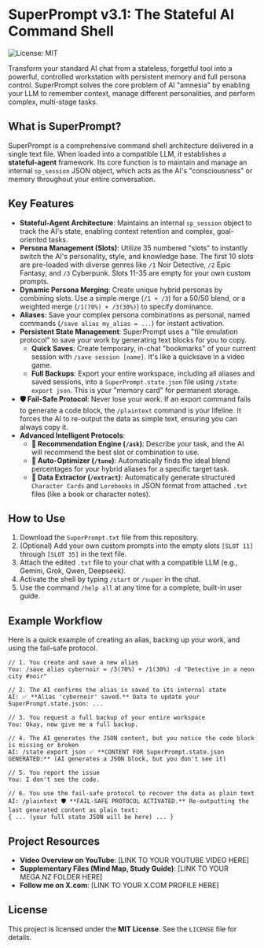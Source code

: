 # SuperPrompt v3.1: The Stateful AI Command Shell

![License: MIT](https://img.shields.io/badge/License-MIT-yellow.svg)

Transform your standard AI chat from a stateless, forgetful tool into a powerful, controlled workstation with persistent memory and full persona control. SuperPrompt solves the core problem of AI "amnesia" by enabling your LLM to remember context, manage different personalities, and perform complex, multi-stage tasks.

## What is SuperPrompt?

SuperPrompt is a comprehensive command shell architecture delivered in a single text file. When loaded into a compatible LLM, it establishes a **stateful-agent** framework. Its core function is to maintain and manage an internal `sp_session` JSON object, which acts as the AI's "consciousness" or memory throughout your entire conversation.

## Key Features

-   **Stateful-Agent Architecture**: Maintains an internal `sp_session` object to track the AI's state, enabling context retention and complex, goal-oriented tasks.
-   **Persona Management (Slots)**: Utilize 35 numbered "slots" to instantly switch the AI's personality, style, and knowledge base. The first 10 slots are pre-loaded with diverse genres like `/1` Noir Detective, `/2` Epic Fantasy, and `/3` Cyberpunk. Slots 11-35 are empty for your own custom prompts.
-   **Dynamic Persona Merging**: Create unique hybrid personas by combining slots. Use a simple merge (`/1 + /3`) for a 50/50 blend, or a weighted merge (`/1(70%) + /3(30%)`) to specify dominance.
-   **Aliases**: Save your complex persona combinations as personal, named commands (`/save alias my_alias = ...`) for instant activation.
-   **Persistent State Management**: SuperPrompt uses a "file emulation protocol" to save your work by generating text blocks for you to copy.
    -   **Quick Saves**: Create temporary, in-chat "bookmarks" of your current session with `/save session [name]`. It's like a quicksave in a video game.
    -   **Full Backups**: Export your entire workspace, including all aliases and saved sessions, into a `SuperPrompt.state.json` file using `/state export json`. This is your "memory card" for permanent storage.
-   **🛡️ Fail-Safe Protocol**: Never lose your work. If an export command fails to generate a code block, the `/plaintext` command is your lifeline. It forces the AI to re-output the data as simple text, ensuring you can always copy it.
-   **Advanced Intelligent Protocols**:
    -   **🧭 Recommendation Engine (`/ask`)**: Describe your task, and the AI will recommend the best slot or combination to use.
    -   **🔬 Auto-Optimizer (`/tune`)**: Automatically finds the ideal blend percentages for your hybrid aliases for a specific target task.
    -   **🔎 Data Extractor (`/extract`)**: Automatically generate structured `Character Cards` and `Lorebooks` in JSON format from attached `.txt` files (like a book or character notes).

## How to Use

1.  Download the `SuperPrompt.txt` file from this repository.
2.  (Optional) Add your own custom prompts into the empty slots `[SLOT 11]` through `[SLOT 35]` in the text file.
3.  Attach the edited `.txt` file to your chat with a compatible LLM (e.g., Gemini, Grok, Qwen, Deepseek).
4.  Activate the shell by typing `/start` or `/super` in the chat.
5.  Use the command `/help all` at any time for a complete, built-in user guide.

## Example Workflow

Here is a quick example of creating an alias, backing up your work, and using the fail-safe protocol.

```
// 1. You create and save a new alias
You: /save alias cybernoir = /3(70%) + /1(30%) -d "Detective in a neon city #noir"

// 2. The AI confirms the alias is saved to its internal state
AI: ✅ **Alias 'cybernoir' saved.** Data to update your SuperPrompt.state.json: ...

// 3. You request a full backup of your entire workspace
You: Okay, now give me a full backup.

// 4. The AI generates the JSON content, but you notice the code block is missing or broken
AI: /state export json ✅ **CONTENT FOR SuperPrompt.state.json GENERATED:** (AI generates a JSON block, but you don't see it)

// 5. You report the issue
You: I don't see the code.

// 6. You use the fail-safe protocol to recover the data as plain text
AI: /plaintext 🛡️ **FAIL-SAFE PROTOCOL ACTIVATED.** Re-outputting the last generated content as plain text:
{ ... (your full state JSON will be here) ... }
```

## Project Resources

-   **Video Overview on YouTube**: [LINK TO YOUR YOUTUBE VIDEO HERE]
-   **Supplementary Files (Mind Map, Study Guide)**: [LINK TO YOUR MEGA.NZ FOLDER HERE]
-   **Follow me on X.com**: [LINK TO YOUR X.COM PROFILE HERE]

## License

This project is licensed under the **MIT License**. See the `LICENSE` file for details.
